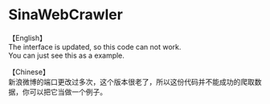 SinaWebCrawler
==============
【English】<br>
The interface is updated, so this code can not work.<br>
You can just see this as a example.<br>

【Chinese】<br>
新浪微博的端口更改过多次，这个版本很老了，所以这份代码并不能成功的爬取数据，你可以把它当做一个例子。
